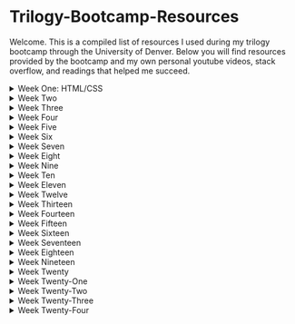 # Trilogy-Bootcamp-Resources
Welcome. This is a compiled list of resources I used during my trilogy bootcamp through the University of Denver. Below you will find resources provided by the bootcamp and my own personal youtube videos, stack overflow, and readings that helped me succeed.

<details closed>
 <summary>Week One: HTML/CSS</summary>
  
| First Header  | Second Header |
| ------------- | ------------- |
| Content Cell  | Content Cell  |
| Content Cell  | Content Cell  |
 
</details>

<details closed>
 <summary>Week Two</summary>
  
Coming Soon
</details>

<details closed>
 <summary>Week Three</summary>
  
Coming Soon
</details>

<details closed>
 <summary>Week Four</summary>
  
Coming Soon
</details>

<details closed>
 <summary>Week Five</summary>
  
Coming Soon
</details>

<details closed>
 <summary>Week Six</summary>
  
Coming Soon
</details>

<details closed>
 <summary>Week Seven</summary>
  
Coming Soon
</details>

<details closed>
 <summary>Week Eight</summary>
  
Coming Soon
</details>

<details closed>
 <summary>Week Nine</summary>
  
Coming Soon
</details>

<details closed>
 <summary>Week Ten</summary>
  
Coming Soon
</details>

<details closed>
 <summary>Week Eleven</summary>
  
Coming Soon
</details>

<details closed>
 <summary>Week Twelve</summary>
  
Coming Soon
</details>

<details closed>
 <summary>Week Thirteen</summary>
  
Coming Soon
</details>

<details closed>
 <summary>Week Fourteen</summary>
  
Coming Soon
</details>

<details closed>
 <summary>Week Fifteen</summary>
  
Coming Soon
</details>

<details closed>
 <summary>Week Sixteen</summary>
  
Coming Soon
</details>

<details closed>
 <summary>Week Seventeen</summary>
  
Coming Soon
</details>

<details closed>
 <summary>Week Eighteen</summary>
  
Coming Soon
</details>

<details closed>
 <summary>Week Nineteen</summary>
  
Coming Soon
</details>

<details closed>
 <summary>Week Twenty</summary>
  
Coming Soon
</details>

<details closed>
 <summary>Week Twenty-One</summary>
  
Coming Soon
</details>

<details closed>
 <summary>Week Twenty-Two</summary>
  
Coming Soon
</details>

<details closed>
 <summary>Week Twenty-Three</summary>
  
Coming Soon
</details>

<details closed>
 <summary>Week Twenty-Four</summary>
  
Coming Soon
</details>
